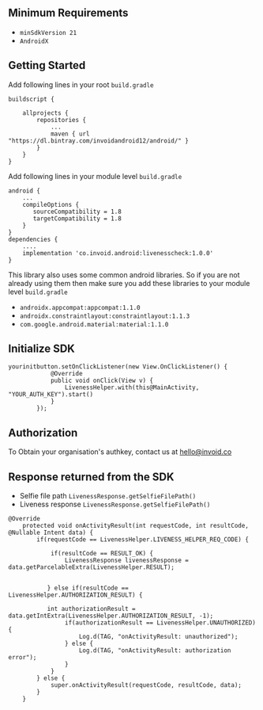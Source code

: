## Minimum Requirements
- `minSdkVersion 21` 
- `AndroidX`

## Getting Started

Add following lines in your root ```build.gradle```
```
buildscript {

    allprojects {
        repositories {
            ...
            maven { url "https://dl.bintray.com/invoidandroid12/android/" }
        }
    }
}
```

Add following lines in your module level ```build.gradle```
```
android {
    ...
    compileOptions {
       sourceCompatibility = 1.8
       targetCompatibility = 1.8
    }
}
dependencies {
    ....
    implementation 'co.invoid.android:livenesscheck:1.0.0'
}
```

This library also uses some common android libraries. So if you are not already using them then make sure you add these libraries to your module level `build.gradle`
- `androidx.appcompat:appcompat:1.1.0`
- `androidx.constraintlayout:constraintlayout:1.1.3`
- `com.google.android.material:material:1.1.0`

## Initialize SDK

```
yourinitbutton.setOnClickListener(new View.OnClickListener() {
            @Override
            public void onClick(View v) {
                LivenessHelper.with(this@MainActivity, "YOUR_AUTH_KEY").start()
            }
        });
```

## Authorization 
To Obtain your organisation's authkey, contact us at hello@invoid.co


## Response returned from the SDK
- Selfie file path ```LivenessResponse.getSelfieFilePath()```
- Liveness response ```LivenessResponse.getSelfieFilePath()```

```
@Override
    protected void onActivityResult(int requestCode, int resultCode, @Nullable Intent data) {
        if(requestCode == LivenessHelper.LIVENESS_HELPER_REQ_CODE) {
        
            if(resultCode == RESULT_OK) {
                LivenessResponse livenessResponse = data.getParcelableExtra(LivenessHelper.RESULT);
       
           
           } else if(resultCode == LivenessHelper.AUTHORIZATION_RESULT) {
           
           int authorizationResult = data.getIntExtra(LivenessHelper.AUTHORIZATION_RESULT, -1);
                if(authorizationResult == LivenessHelper.UNAUTHORIZED) {
                    Log.d(TAG, "onActivityResult: unauthorized");
                } else {
                    Log.d(TAG, "onActivityResult: authorization error");
                }
            }
        } else {
            super.onActivityResult(requestCode, resultCode, data);
        }
    }
```
